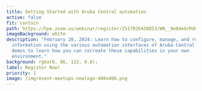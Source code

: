 ```yaml
---
title: Getting Started with Aruba Central automation
active: false
fit: contain
path: https://hpe.zoom.us/webinar/register/2517026430853/WN__9e84eGrRdO5uXAUAeuF3A
imageBackground: white
description: "February 28, 2024: Learn how to configure, manage, and retrieve
  information using the various automation interfaces of Aruba Central and view
  demos to learn how you can recreate these capabilities in your own
  environment."
background: rgba(0, 86, 122, 0.8);
label: Register Now!
priority: 1
image: /img/event-meetups-newlogo-400x400.png
---
```

